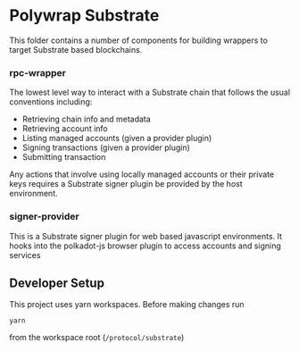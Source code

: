 # Polywrap Substrate

This folder contains a number of components for building wrappers to target Substrate based blockchains.

### rpc-wrapper

The lowest level way to interact with a Substrate chain that follows the usual conventions including:

- Retrieving chain info and metadata
- Retrieving account info
- Listing managed accounts (given a provider plugin)
- Signing transactions (given a provider plugin)
- Submitting transaction

Any actions that involve using locally managed accounts or their private keys requires a Substrate signer plugin be provided by the host environment.

### signer-provider

This is a Substrate signer plugin for web based javascript environments. It hooks into the polkadot-js browser plugin to access accounts and signing services

## Developer Setup

This project uses yarn workspaces. Before making changes run 
```
yarn
```
from the workspace root (`/protocol/substrate`)
